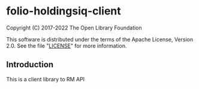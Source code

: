 # folio-holdingsiq-client

Copyright (C) 2017-2022 The Open Library Foundation

This software is distributed under the terms of the Apache License, Version 2.0.
See the file "[LICENSE](LICENSE)" for more information.

## Introduction

This is a client library to RM API
